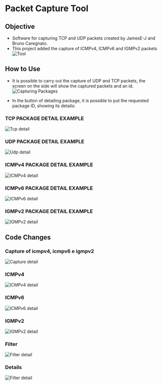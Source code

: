 # Packet Capture Tool

## Objective
- Software for capturing TCP and UDP packets created by JamesE-J and Bruno Caregnato. 
- This project added the capture of ICMPv4, ICMPv6 and IGMPv2 packets<br/>
![Tool](Images/home_screen.png?raw=true "Tool")

## How to Use
- It is possible to carry out the capture of UDP and TCP packets, the screen on the side will show the captured packets and an id.<br/>
![Capturing Packages](Images/capturing_packages.png?raw=true "Capturing Packages")

- In the button of detailing package, it is possible to put the requested package ID, showing its details:<br/>
### TCP PACKAGE DETAIL EXAMPLE	
![Tcp detail](Images/tcp_detail.png?raw=true "Tcp detail")<br/>
### UDP PACKAGE DETAIL EXAMPLE
![Udp detail](Images/udp_detail.png?raw=true "Udp detail")<br/>
### ICMPv4 PACKAGE DETAIL EXAMPLE
![ICMPv4 detail](Images/icmpv4_detail.png?raw=true "ICMPv4 detail")<br/>
### ICMPv6 PACKAGE DETAIL EXAMPLE
![ICMPv6 detail](Images/icmpv6_detail.png?raw=true "ICMPv6 detail")<br/>
### IGMPv2 PACKAGE DETAIL EXAMPLE
![IGMPv2 detail](Images/igmpv2_detail.png?raw=true "IGMPv2 detail")<br/>

## Code Changes

### Capture of icmpv4, icmpv6 e igmpv2
![Capture detail](Images/classe_captura_pacotes.png?raw=true "Capture detail")<br/>
### ICMPv4
![ICMPv4 detail](Images/classe_icmpv4.png?raw=true "icmpv4")<br/>
### ICMPv6
![ICMPv6 detail](Images/classe_icmpv6.png?raw=true "icmpv6")<br/>
### IGMPv2
![IGMPv2 detail](Images/classe_igmpv2.png?raw=true "igmpv2")<br/>

### Filter
![Filter detail](Images/classe_filtros.png?raw=true "filter")<br/>

### Details
![Filter detail](Images/classe_detalhes.png?raw=true "filter")<br/>


